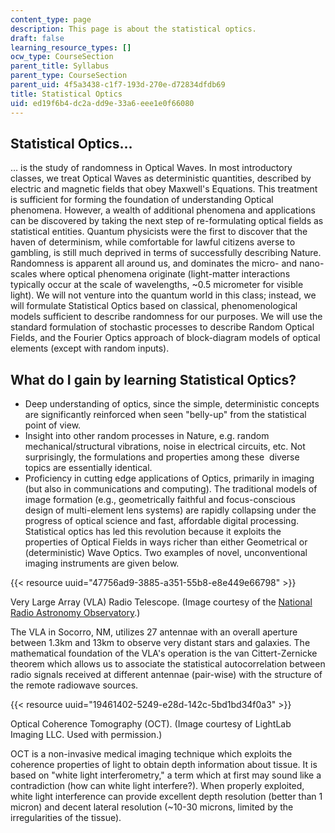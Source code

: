 ```yaml
---
content_type: page
description: This page is about the statistical optics.
draft: false
learning_resource_types: []
ocw_type: CourseSection
parent_title: Syllabus
parent_type: CourseSection
parent_uid: 4f5a3438-c1f7-193d-270e-d72834dfdb69
title: Statistical Optics
uid: ed19f6b4-dc2a-dd9e-33a6-eee1e0f66080
---
```

## Statistical Optics…

… is the study of randomness in Optical Waves. In most introductory classes, we treat Optical Waves as deterministic quantities, described by electric and magnetic fields that obey Maxwell's Equations. This treatment is sufficient for forming the foundation of understanding Optical phenomena. However, a wealth of additional phenomena and applications can be discovered by taking the next step of re-formulating optical fields as statistical entities. Quantum physicists were the first to discover that the haven of determinism, while comfortable for lawful citizens averse to gambling, is still much deprived in terms of successfully describing Nature. Randomness is apparent all around us, and dominates the micro- and nano-scales where optical phenomena originate (light-matter interactions typically occur at the scale of wavelengths, ~0.5 micrometer for visible light). We will not venture into the quantum world in this class; instead, we will formulate Statistical Optics based on classical, phenomenological models sufficient to describe randomness for our purposes. We will use the standard formulation of stochastic processes to describe Random Optical Fields, and the Fourier Optics approach of block-diagram models of optical elements (except with random inputs).

## What do I gain by learning Statistical Optics?

- Deep understanding of optics, since the simple, deterministic concepts are significantly reinforced when seen "belly-up" from the statistical point of view.
- Insight into other random processes in Nature, e.g. random mechanical/structural vibrations, noise in electrical circuits, etc. Not surprisingly, the formulations and properties among these  diverse topics are essentially identical.
- Proficiency in cutting edge applications of Optics, primarily in imaging (but also in communications and computing). The traditional models of image formation (e.g., geometrically faithful and focus-conscious design of multi-element lens systems) are rapidly collapsing under the progress of optical science and fast, affordable digital processing. Statistical optics has led this revolution because it exploits the properties of Optical Fields in ways richer than either Geometrical or (deterministic) Wave Optics. Two examples of novel, unconventional imaging instruments are given below.

{{< resource uuid="47756ad9-3885-a351-55b8-e8e449e66798" >}}

Very Large Array (VLA) Radio Telescope. (Image courtesy of the [National Radio Astronomy Observatory](https://blog.galaxyzoo.org/2013/12/13/were-observing-at-the-very-large-array/).)

The VLA in Socorro, NM, utilizes 27 antennae with an overall aperture between 1.3km and 13km to observe very distant stars and galaxies. The mathematical foundation of the VLA's operation is the van Cittert-Zernicke theorem which allows us to associate the statistical autocorrelation between radio signals received at different antennae (pair-wise) with the structure of the remote radiowave sources.

{{< resource uuid="19461402-5249-e28d-142c-5bd1bd34f0a3" >}}

Optical Coherence Tomography (OCT). (Image courtesy of LightLab Imaging LLC. Used with permission.)

OCT is a non-invasive medical imaging technique which exploits the coherence properties of light to obtain depth information about tissue. It is based on "white light interferometry," a term which at first may sound like a contradiction (how can white light interfere?). When properly exploited, white light interference can provide excellent depth resolution (better than 1 micron) and decent lateral resolution (~10-30 microns, limited by the irregularities of the tissue).
